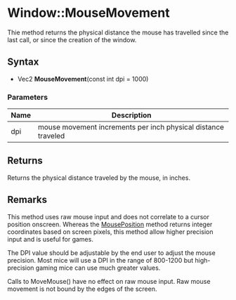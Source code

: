 # Window::MouseMovement #
Thie method returns the physical distance the mouse has travelled since the last call, or since the creation of the window.

## Syntax ##
- Vec2 **MouseMovement**(const int dpi = 1000)

### Parameters ###
| Name | Description |
|---|---|
| dpi | mouse movement increments per inch physical distance traveled |

## Returns ##
Returns the physical distance traveled by the mouse, in inches.

## Remarks ##
This method uses raw mouse input and does not correlate to a cursor position onscreen. Whereas the [MousePosition](Window_MousePosition.md) method returns integer coordinates based on screen pixels, this method allow higher precision input and is useful for games.

The DPI value should be adjustable by the end user to adjust the mouse precision. Most mice will use a DPI in the range of 800-1200 but high-precision gaming mice can use much greater values.

Calls to MoveMouse() have no effect on raw mouse input. Raw mouse movement is not bound by the edges of the screen.
